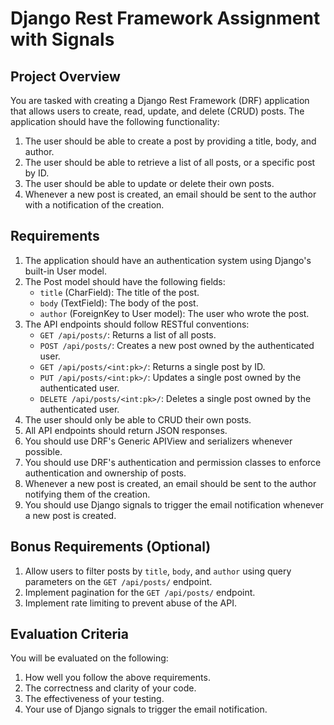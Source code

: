 # Django Rest Framework Assignment with Signals

## Project Overview
You are tasked with creating a Django Rest Framework (DRF) application that allows users to create, read, update, and delete (CRUD) posts. The application should have the following functionality:

1. The user should be able to create a post by providing a title, body, and author.
2. The user should be able to retrieve a list of all posts, or a specific post by ID.
3. The user should be able to update or delete their own posts.
4. Whenever a new post is created, an email should be sent to the author with a notification of the creation.

## Requirements
1. The application should have an authentication system using Django's built-in User model.
2. The Post model should have the following fields:
    - `title` (CharField): The title of the post.
    - `body` (TextField): The body of the post.
    - `author` (ForeignKey to User model): The user who wrote the post.
3. The API endpoints should follow RESTful conventions:
    - `GET /api/posts/`: Returns a list of all posts.
    - `POST /api/posts/`: Creates a new post owned by the authenticated user.
    - `GET /api/posts/<int:pk>/`: Returns a single post by ID.
    - `PUT /api/posts/<int:pk>/`: Updates a single post owned by the authenticated user.
    - `DELETE /api/posts/<int:pk>/`: Deletes a single post owned by the authenticated user.
4. The user should only be able to CRUD their own posts.
5. All API endpoints should return JSON responses.
6. You should use DRF's Generic APIView and serializers whenever possible.
7. You should use DRF's authentication and permission classes to enforce authentication and ownership of posts.
8. Whenever a new post is created, an email should be sent to the author notifying them of the creation.
9. You should use Django signals to trigger the email notification whenever a new post is created.

## Bonus Requirements (Optional)
1. Allow users to filter posts by `title`, `body`, and `author` using query parameters on the `GET /api/posts/` endpoint.
2. Implement pagination for the `GET /api/posts/` endpoint.
3. Implement rate limiting to prevent abuse of the API.

## Evaluation Criteria
You will be evaluated on the following:
1. How well you follow the above requirements.
2. The correctness and clarity of your code.
3. The effectiveness of your testing.
4. Your use of Django signals to trigger the email notification.